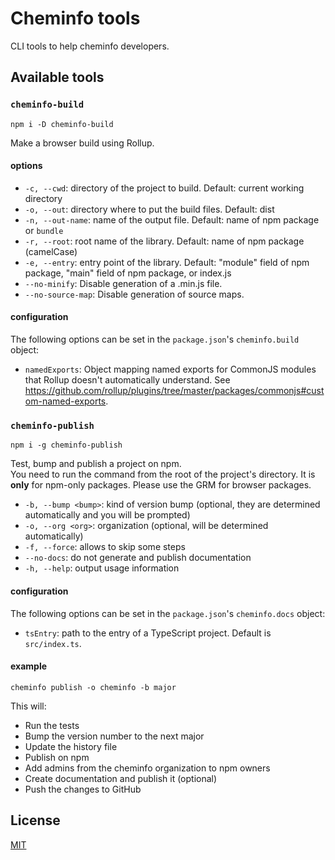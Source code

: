 # Cheminfo tools

CLI tools to help cheminfo developers.

## Available tools

### `cheminfo-build`

```console
npm i -D cheminfo-build
```

Make a browser build using Rollup.

#### options

- `-c, --cwd`: directory of the project to build. Default: current working directory
- `-o, --out`: directory where to put the build files. Default: dist
- `-n, --out-name`: name of the output file. Default: name of npm package or `bundle`
- `-r, --root`: root name of the library. Default: name of npm package (camelCase)
- `-e, --entry`: entry point of the library. Default: "module" field of npm package, "main" field of npm package, or index.js
- `--no-minify`: Disable generation of a .min.js file.
- `--no-source-map`: Disable generation of source maps.

#### configuration

The following options can be set in the `package.json`'s `cheminfo.build` object:

- `namedExports`: Object mapping named exports for CommonJS modules that Rollup doesn't automatically understand.
  See https://github.com/rollup/plugins/tree/master/packages/commonjs#custom-named-exports.

### `cheminfo-publish`

```console
npm i -g cheminfo-publish
```

Test, bump and publish a project on npm.  
You need to run the command from the root of the project's directory.
It is **only** for npm-only packages. Please use the GRM for browser packages.

- `-b, --bump <bump>`: kind of version bump (optional, they are determined automatically and you will be prompted)
- `-o, --org <org>`: organization (optional, will be determined automatically)
- `-f, --force`: allows to skip some steps
- `--no-docs`: do not generate and publish documentation
- `-h, --help`: output usage information

#### configuration

The following options can be set in the `package.json`'s `cheminfo.docs` object:

- `tsEntry`: path to the entry of a TypeScript project. Default is `src/index.ts`.

#### example

`cheminfo publish -o cheminfo -b major`

This will:

- Run the tests
- Bump the version number to the next major
- Update the history file
- Publish on npm
- Add admins from the cheminfo organization to npm owners
- Create documentation and publish it (optional)
- Push the changes to GitHub

## License

[MIT](./LICENSE)
